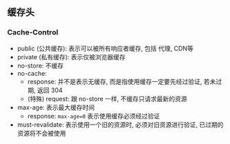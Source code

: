
## 缓存头

### Cache-Control

- public (公共缓存): 表示可以被所有响应者缓存, 包括 代理, CDN等
- private (私有缓存): 表示仅被浏览器缓存
- no-store: 不缓存
- no-cache:
  - response: 并不是表示无缓存, 而是指使用缓存一定要先经过验证, 若未过期, 返回 304
  - (特殊) request: 跟 no-store 一样, 不缓存只请求最新的资源
- max-age: 表示最大缓存时间
  - response: `max-age=0` 表示使用缓存必须经过验证
- must-revalidate: 表示使用一个旧的资源时, 必须对旧资源进行验证, 已过期的资源将不会被使用
